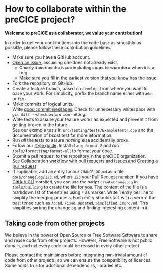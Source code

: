 # How to collaborate within the preCICE project?

**Welcome to preCICE as a collaborator, we value your contribution!**

In order to get your contributions into the code base as smoothly as possible, please follow these contribution guidelines.

* Make sure you have a GitHub account.
* [Open an issue][newissue], assuming one does not already exist.
  * Clearly describe the issue including steps to reproduce when it is a bug.
  * Make sure you fill in the earliest version that you know has the issue.
* Fork the repository on GitHub.
* Create a feature branch, based on `develop`, from where you want to base your work. For simplicity, prefix the branch name either with `add-` or `fix-`.
* Make commits of logical units.  
  Write [good commit messages][commit].
  Check for unnecessary whitespace with `git diff --check` before committing. 
* Write tests to assure your feature works as expected and prevent it from getting broken in the future.  
  See our example tests in `src/testing/tests/ExampleTests.cpp` and the [documentation of boost.test][boosttest] for more information.
* Run _all_ the tests to assure nothing else accidentally broke.
* Follow our [style guide][style].
  Install `clang-format-8` and run `tools/formatting/format-all` to format your code.
* Submit a pull request to the repository in the preCICE organization.  
  See [Collaboration workflow with pull requests and issues][workflow] and [Creating a pull request][pullrequest]
* If applicable, add an entry for our `CHANGELOG.md` as a file `docs/changelog/123.md`, where `123` your Pull Request number.
  If you have [GitHub CLI](https://cli.github.com/) installed, you can use the script `createChangelog` in `tools/building` to create the file for you.
  The content of the file is a markdown list of the entries using `*` as marker. Write 1 entry per line to simplify the merging process. Each entry should start with a verb in the past tense such as `Added`, `Fixed`, `Updated`, `Simplified`, `Improved`. This simplifies sorting the changelog and finding interesting content in it.

## Taking code from other projects
We believe in the power of Open Source or Free Software Software to share and reuse code from other projects. However, Free Software is not public domain, and not every code could be reused in every other project.

Please contact the maintainers before integrating non-trivial amount of code from other projects, so we can ensure the compatibility of licences. Same holds true for additional dependencies, libraries etc.

[newissue]: https://github.com/precice/precice/issues/new/choose
[boosttest]: https://www.boost.org/doc/libs/1_65_1/libs/test/doc/html/index.html
[commit]: http://tbaggery.com/2008/04/19/a-note-about-git-commit-messages.html
[pullrequest]: https://help.github.com/articles/creating-a-pull-request
[style]: https://ipvs.informatik.uni-stuttgart.de/sgs/precice/docs/develop/conventions.html
[workflow]: https://help.github.com/categories/collaborating-with-issues-and-pull-requests
